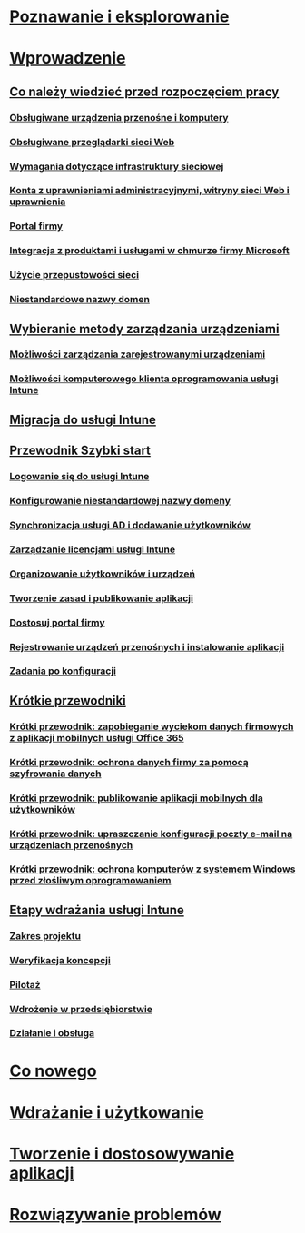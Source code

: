 # [Poznawanie i eksplorowanie](/intune/understand-explore/introduction-to-microsoft-intune)

# [Wprowadzenie](what-to-know-before-you-start-microsoft-intune.md)
## [Co należy wiedzieć przed rozpoczęciem pracy](what-to-know-before-you-start-microsoft-intune.md)
### [Obsługiwane urządzenia przenośne i komputery](supported-mobile-devices-and-computers.md)
### [Obsługiwane przeglądarki sieci Web](supported-web-browsers.md)
### [Wymagania dotyczące infrastruktury sieciowej](network-infrastructure-requirements-for-microsoft-intune.md)
### [Konta z uprawnieniami administracyjnymi, witryny sieci Web i uprawnienia](administrative-accounts-websites-perms.md)
### [Portal firmy](microsoft-intune-company-portal.md)
### [Integracja z produktami i usługami w chmurze firmy Microsoft](integration-with-cloud-services.md)
### [Użycie przepustowości sieci](network-bandwidth-use.md)
### [Niestandardowe nazwy domen](domain-names-for-microsoft-intune.md)

## [Wybieranie metody zarządzania urządzeniami](choose-how-to-manage-devices.md)
### [Możliwości zarządzania zarejestrowanymi urządzeniami](mobile-device-management-capabilities-in-microsoft-intune.md)
### [Możliwości komputerowego klienta oprogramowania usługi Intune](windows-pc-management-capabilities-in-microsoft-intune.md)

## [Migracja do usługi Intune](migrate-to-intune.md)

## [Przewodnik Szybki start](start-with-a-paid-subscription-to-microsoft-intune.md)
### [Logowanie się do usługi Intune](start-with-a-paid-subscription-to-microsoft-intune-step-1.md)
### [Konfigurowanie niestandardowej nazwy domeny](start-with-a-paid-subscription-to-microsoft-intune-step-2.md)
### [Synchronizacja usługi AD i dodawanie użytkowników](start-with-a-paid-subscription-to-microsoft-intune-step-3.md)
### [Zarządzanie licencjami usługi Intune](start-with-a-paid-subscription-to-microsoft-intune-step-4.md)
### [Organizowanie użytkowników i urządzeń](start-with-a-paid-subscription-to-microsoft-intune-step-5.md)
### [Tworzenie zasad i publikowanie aplikacji](start-with-a-paid-subscription-to-microsoft-intune-step-6.md)
### [Dostosuj portal firmy](start-with-a-paid-subscription-to-microsoft-intune-step-7.md)
### [Rejestrowanie urządzeń przenośnych i instalowanie aplikacji](start-with-a-paid-subscription-to-microsoft-intune-step-8.md)
### [Zadania po konfiguracji](post-configuration-tasks.md)

## [Krótkie przewodniki](prevent-company-data-leaks-from-Office-365-mobile-apps.md)
### [Krótki przewodnik: zapobieganie wyciekom danych firmowych z aplikacji mobilnych usługi Office 365](prevent-company-data-leaks-from-Office-365-mobile-apps.md)
### [Krótki przewodnik: ochrona danych firmy za pomocą szyfrowania danych](protect-data-encryption.md)
### [Krótki przewodnik: publikowanie aplikacji mobilnych dla użytkowników](publish-mobile-apps-to-users.md)
### [Krótki przewodnik: upraszczanie konfiguracji poczty e-mail na urządzeniach przenośnych](simplify-email-configuration-on-mobile-devices.md)
### [Krótki przewodnik: ochrona komputerów z systemem Windows przed złośliwym oprogramowaniem](protect-pcs-against-malware-threats.md)

## [Etapy wdrażania usługi Intune](rollout-phases-for-microsoft-intune-deployment.md)
### [Zakres projektu](project-scope.md)
### [Weryfikacja koncepcji](proof-of-concept.md)
### [Pilotaż](pilot.md)
### [Wdrożenie w przedsiębiorstwie](enterprise-rollout.md)
### [Działanie i obsługa](operations-and-maintenance.md)

<!-- # [Plan and Design](/intune/plan-design/ways-to-do-enterprise-mobility) -->
# [Co nowego](/intune/whats-new/whats-new-in-microsoft-intune)
# [Wdrażanie i użytkowanie](/intune/deploy-use/overview-of-device-and-app-lifecycles-in-microsoft-intune)
# [Tworzenie i dostosowywanie aplikacji](/intune/develop/intune-app-sdk)
# [Rozwiązywanie problemów](/intune/troubleshoot/general-troubleshooting-tips-for-microsoft-intune)


<!--HONumber=Oct16_HO3-->


